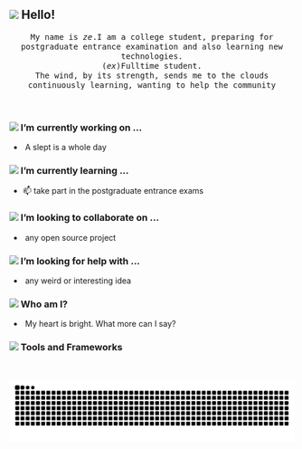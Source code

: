 ## <img src="https://raw.githubusercontent.com/alexnaiman/alexnaiman/master/resources/welcomeglitch.gif" width="50px" /> Hello!

<p align="center" >
  <samp>
    My name is <em>ze</em>.I am a college student, preparing for postgraduate entrance examination and also learning new technologies.
    <br/> (<em>ex</em>)Fulltime student.
      <br/>
The wind, by its strength, sends me to the clouds
          <br/>
continuously learning, wanting to help the community
  </samp>
  <br/>
  <br/>
  <br/>
</p>
<img src="https://media.tenor.com/images/df8c44a1d20ab367fdcb21880985fd33/tenor.gif" align="right"  width="30%" alt=""/>

### <img src="https://raw.githubusercontent.com/alexnaiman/alexnaiman/master/resources/PusheenCompute.gif" width="70px" /> I’m currently working on ...
- <img src="https://raw.githubusercontent.com/alexnaiman/alexnaiman/master/resources/controller.png" width="30px"  alt=""/> A slept is a whole day
### <img src="https://raw.githubusercontent.com/alexnaiman/alexnaiman/master/resources/Confused_Dog.gif" height="50px" /> I’m currently learning ...
- 📫 take part in the postgraduate entrance exams


### <img src="https://raw.githubusercontent.com/alexnaiman/alexnaiman/master/resources/pug_dance.gif" width="60px" /> I’m looking to collaborate on ...

- <img src="https://raw.githubusercontent.com/alexnaiman/alexnaiman/master/resources/open_source.png" height="30px"  alt=""/> any open source project

### <img src="https://raw.githubusercontent.com/alexnaiman/alexnaiman/master/resources/cool_duck.gif" width="60px" /> I’m looking for help with ...

- <img src="https://raw.githubusercontent.com/alexnaiman/alexnaiman/master/resources/party_parrot.gif" height="35px"  alt=""/> any weird or interesting idea

### <img src="https://raw.githubusercontent.com/alexnaiman/alexnaiman/master/resources/question.png" width="50px" />  Who am I?

- <img src="https://raw.githubusercontent.com/alexnaiman/alexnaiman/master/resources/chat.gif" height="35px"  alt=""/> My heart is bright. What more can I say?



### <img src="https://raw.githubusercontent.com/alexnaiman/alexnaiman/master/resources/pickaxe.png" width="40px" /> Tools and Frameworks

<p align="center">
        <img src="https://raw.githubusercontent.com/alexnaiman/alexnaiman/master/resources/dev/html.svg" height="35px" style="vertical-align:top; margin:6px 4px"  alt=""/>
         <img src="https://raw.githubusercontent.com/alexnaiman/alexnaiman/master/resources/dev/java.svg" height="35px" style="vertical-align:top; margin:6px 4px"  alt=""/>
          <img src="https://raw.githubusercontent.com/alexnaiman/alexnaiman/master/resources/dev/js.svg" height="35px" style="vertical-align:top; margin:6px 4px"  alt=""/>
            <img src="https://raw.githubusercontent.com/alexnaiman/alexnaiman/master/resources/dev/nodejs.svg" height="35px" style="vertical-align:top; margin:6px 4px"  alt=""/>
             <img src="https://raw.githubusercontent.com/alexnaiman/alexnaiman/master/resources/dev/python.svg" height="35px" style="vertical-align:top; margin:6px 4px"  alt=""/>
             <img src="https://raw.githubusercontent.com/alexnaiman/alexnaiman/master/resources/dev/react_native.svg" height="35px" style="vertical-align:top; margin:6px 4px" alt=""/>
             <img src="https://raw.githubusercontent.com/alexnaiman/alexnaiman/master/resources/dev/visualstudio_code.svg" height="35px" style="vertical-align:top; margin:6px 4px" alt=""/>

</p>


<p align="left">
  <img src="https://github.com/ze020829/ze020829/blob/output/github-contribution-grid-snake-dark.svg"/>
<img align="left" src="https://github-readme-stats.vercel.app/api?username=alexnaiman&theme=tokyonight&show_icons=true"  alt=""/>
</p>
